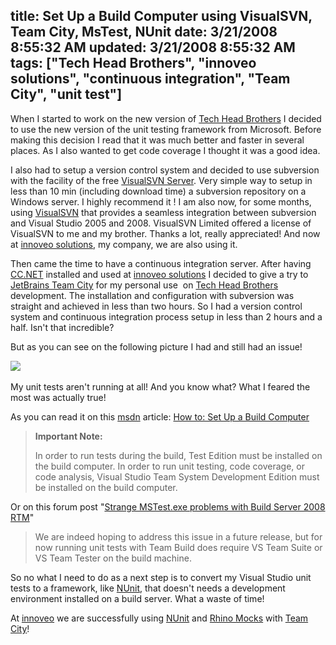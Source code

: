 title: Set Up a Build Computer using VisualSVN, Team City, MsTest, NUnit
date: 3/21/2008 8:55:32 AM
updated: 3/21/2008 8:55:32 AM
tags: ["Tech Head Brothers", "innoveo solutions", "continuous integration", "Team City", "unit test"]
---
When I started to work on the new version of [Tech Head Brothers](http://www.techheadbrothers.com/) I decided to use the new version of the unit testing framework from Microsoft. Before making this decision I read that it was much better and faster in several places. As I also wanted to get code coverage I thought it was a good idea.

I also had to setup a version control system and decided to use subversion with the facility of the free [VisualSVN Server](http://www.visualsvn.com/server/). Very simple way to setup in less than 10 min (including download time) a subversion repository on a Windows server. I highly recommend it ! I am also now, for some months, using [VisualSVN](http://www.visualsvn.com/features.html) that provides a seamless integration between subversion and Visual Studio 2005 and 2008. VisualSVN Limited offered a license of VisualSVN to me and my brother. Thanks a lot, really appreciated! And now at [innoveo solutions](http://www.innoveo.com/), my company, we are also using it.

Then came the time to have a continuous integration server. After having [CC.NET](http://ccnet.thoughtworks.com/) installed and used at [innoveo solutions](http://www.innoveo.com/) I decided to give a try to [JetBrains Team City](http://www.jetbrains.com/teamcity/index.html) for my personal use  on [Tech Head Brothers](http://www.techheadbrothers.com/) development. The installation and configuration with subversion was straight and achieved in less than two hours. So I had a version control system and continuous integration process setup in less than 2 hours and a half. Isn't that incredible?

But as you can see on the following picture I had and still had an issue!

![](http://farm4.static.flickr.com/3109/2347957993_dae77fb72d_o.jpg) 

My unit tests aren't running at all! And you know what? What I feared the most was actually true!

As you can read it on this [msdn](http://msdn2.microsoft.com/) article: [How to: Set Up a Build Computer](http://msdn2.microsoft.com/en-us/library/ms181712.aspx) 

> **Important Note:**
> 
> In order to run tests during the build, Test Edition must be installed on the build computer. In order to run unit testing, code coverage, or code analysis, Visual Studio Team System Development Edition must be installed on the build computer.

Or on this forum post "[Strange MSTest.exe problems with Build Server 2008 RTM](http://forums.microsoft.com/MSDN/ShowPost.aspx?PostID=2694058&SiteID=1)" 

> We are indeed hoping to address this issue in a future release, but for now running unit tests with Team Build does require VS Team Suite or VS Team Tester on the build machine.

So no what I need to do as a next step is to convert my Visual Studio unit tests to a framework, like [NUnit](http://www.nunit.org/), that doesn't needs a development environment installed on a build server. What a waste of time! 

At [innoveo](http://www.innoveo.com/) we are successfully using [NUnit](http://www.nunit.org) and [Rhino Mocks](http://www.ayende.com/default.aspx) with [Team City](http://www.jetbrains.com/teamcity/index.html)!
